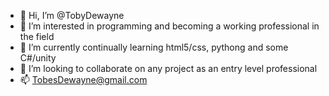 - 👋 Hi, I’m @TobyDewayne
- 👀 I’m interested in programming and becoming a working professional in the field
- 🌱 I’m currently continually learning html5/css, pythong and some C#/unity
- 💞️ I’m looking to collaborate on any project as an entry level professional
- 📫 TobesDewayne@gmail.com

<!---
TobyDewayne/TobyDewayne is a ✨ special ✨ repository because its `README.md` (this file) appears on your GitHub profile.
You can click the Preview link to take a look at your changes.
--->
